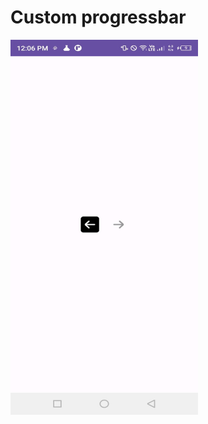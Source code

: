 # Custom progressbar

<a href="url"><img src="https://github.com/prasanth9689/Select_And_Unselect_Button_Background_Change/blob/master/screenshot.jpeg?raw=true" align="left" height="600" width="300" ></a>